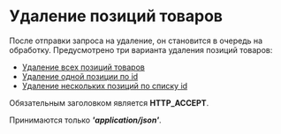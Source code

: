 # Удаление позиций товаров

После отправки запроса на удаление, он становится в очередь на обработку. Предусмотрено три варианта удаления позиций товаров:

+ [Удаление всех позиций товаров](all.md)
+ [Удаление одной позиции по id](one.md)
+ [Удаление нескольких позиций по списку id](list.md)

Обязательным заголовком является __HTTP_ACCEPT__.

Принимаются только ___'application/json'___.
